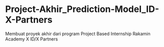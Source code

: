 # Project-Akhir_Prediction-Model_ID-X-Partners
Membuat proyek akhir dari program Project Based Internship Rakamin Academy X ID/X Partners
